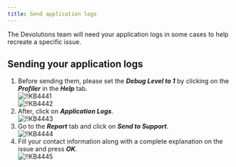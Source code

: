```yaml
---
title: Send application logs
---
```

The Devolutions team will need your application logs in some cases to help recreate a specific issue.  
## Sending your application logs
1. Before sending them, please set the ***Debug Level to 1*** by clicking on the ***Profiler*** in the ***Help*** tab.  
![!!KB4441](https://webdevolutions.azureedge.net/docs/en/kb/KB4441.png)  
![!!KB4442](https://webdevolutions.azureedge.net/docs/en/kb/KB4442.png)  
1. After, click on ***Application Logs***.  
![!!KB4443](https://webdevolutions.azureedge.net/docs/en/kb/KB4443.png)  
1. Go to the ***Report*** tab and click on ***Send to Support***.  
![!!KB4444](https://webdevolutions.azureedge.net/docs/en/kb/KB4444.png)  
4. Fill your contact information along with a complete explanation on the issue and press ***OK***.  
![!!KB4445](https://webdevolutions.azureedge.net/docs/en/kb/KB4445.png)
